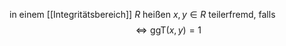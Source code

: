 in einem [[Integritätsbereich]] $R$ heißen $x, y \in R$ teilerfremd, falls $$\iff \mathrm{ggT}(x, y) = 1$$